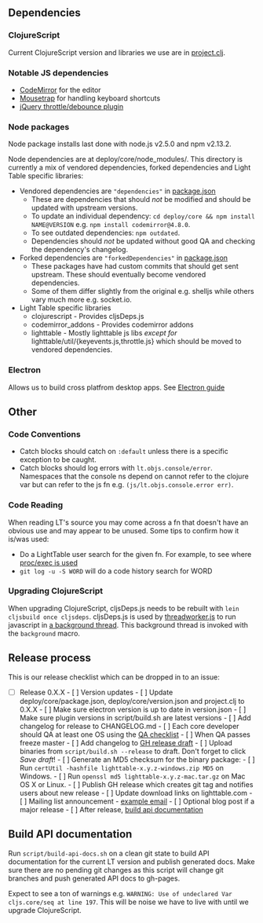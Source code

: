 ## Dependencies


### ClojureScript

Current ClojureScript version and libraries we use are in [project.clj](https://github.com/LightTable/LightTable/blob/master/project.clj).

### Notable JS dependencies

* [CodeMirror](http://codemirror.org/) for the editor
* [Mousetrap](https://github.com/LightTable/LightTable/blob/686c9b1e5e24fcb08ff44eb57eb7889e31e37806/deploy/core/node_modules/lighttable/util/keyevents.js) for handling keyboard shortcuts
* [jQuery throttle/debounce plugin](https://github.com/LightTable/LightTable/blob/686c9b1e5e24fcb08ff44eb57eb7889e31e37806/deploy/core/node_modules/lighttable/util/throttle.js)

### Node packages

Node package installs last done with node.js v2.5.0 and npm v2.13.2.

Node dependencies are at deploy/core/node\_modules/. This directory is currently a mix of vendored
dependencies, forked dependencies and Light Table specific libraries:

* Vendored dependencies are `"dependencies"` in [package.json](https://github.com/LightTable/LightTable/blob/master/deploy/core/package.json)
  * These are dependencies that should _not_ be modified and should be updated with upstream versions.
  * To update an individual dependency: `cd deploy/core && npm install NAME@VERSION` e.g. `npm install codemirror@4.8.0`.
  * To see outdated dependencies: `npm outdated`.
  * Dependencies should _not_ be updated without good QA and checking the dependency's changelog.
* Forked dependencies are `"forkedDependencies"` in  [package.json](https://github.com/LightTable/LightTable/blob/master/deploy/core/package.json)
  * These packages have had custom commits that should get sent upstream. These should eventually become vendored dependencies.
  * Some of them differ slightly from the original e.g. shelljs while others vary much more e.g. socket.io.
* Light Table specific libraries
  * clojurescript - Provides cljsDeps.js
  * codemirror\_addons - Provides codemirror addons
  * lighttable - Mostly lighttable js libs _except for_ lighttable/util/{keyevents.js,throttle.js} which should be moved to vendored dependencies.

### Electron

Allows us to build cross platfrom desktop apps. See [Electron guide](electron-guide.md)

## Other

### Code Conventions

* Catch blocks should catch on `:default` unless there is a specific exception to be caught.
* Catch blocks should log errors with `lt.objs.console/error`. Namespaces that the console
  ns depend on cannot refer to the clojure var but can refer to the js fn e.g.
  `(js/lt.objs.console.error err)`.

### Code Reading

When reading LT's source you may come across a fn that doesn't have an obvious use and may appear to
be unused. Some tips to confirm how it is/was used:

* Do a LightTable user search for the given fn. For example, to see where [proc/exec is used](https://github.com/search?utf8=%E2%9C%93&q=proc%2Fexec+user%3ALightTable&type=Code&ref=searchresults)
* `git log -u -S WORD` will do a code history search for WORD

### Upgrading ClojureScript

When upgrading ClojureScript, cljsDeps.js needs to be rebuilt with `lein cljsbuild once cljsdeps`.
cljsDeps.js is used by
[threadworker.js](https://github.com/cldwalker/LightTable/blob/d79adff78557febf4a3b94691a132fa81fe3aeaa/deploy/core/node_modules/lighttable/background/threadworker.js#L29)
to run javascript in [a background
thread](https://github.com/cldwalker/LightTable/blob/d79adff78557febf4a3b94691a132fa81fe3aeaa/src/lt/objs/thread.cljs#L67).
This background thread is invoked with the `background` macro.

## Release process

This is our release checklist which can be dropped in to an issue:

- [ ] Release 0.X.X
      - [ ] Version updates
         - [ ] Update deploy/core/package.json, deploy/core/version.json and project.clj to 0.X.X
         - [ ] Make sure electron version is up to date in version.json
         - [ ] Make sure plugin versions in script/build.sh are latest versions
      - [ ] Add changelog for release to CHANGELOG.md
      - [ ] Each core developer should QA at least one OS using the [QA checklist](https://github.com/LightTable/LightTable/wiki/QA-Checklist)
      - [ ] When QA passes freeze master
      - [ ] Add changelog to [GH release draft](https://github.com/LightTable/LightTable/releases/new)
      - [ ] Upload binaries from `script/build.sh --release` to draft. Don't forget to click *Save draft*!
         - [ ] Generate an MD5 checksum for the binary package:
            - [ ] Run `certUtil -hashfile lighttable-x.y.z-windows.zip MD5` on Windows.
            - [ ] Run `openssl md5 lighttable-x.y.z-mac.tar.gz` on Mac OS X or Linux.
      - [ ] Publish GH release which creates git tag and notifies users about new release
      - [ ] Update download links on lighttable.com
      - [ ] Mailing list announcement - [example email](https://gist.github.com/cldwalker/3d67153fe1eade2ae3cf)
      - [ ] Optional blog post if a major release
      - [ ] After release, [build api documentation](#build-api-documentation)

## Build API documentation

Run `script/build-api-docs.sh` on a clean git state to build API documentation for the current LT version and publish generated docs. Make sure there are no pending git changes as this script will change git branches and push generated API docs to gh-pages.

Expect to see a ton of warnings e.g. `WARNING: Use of undeclared Var cljs.core/seq at line 197`. This will be noise we have to live with until we upgrade ClojureScript.
